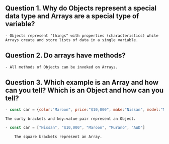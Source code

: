 ## Question 1. Why do Objects represent a special data type and Arrays are a special type of variable?
```
- Objects represent "things" with properties (characteristics) while Arrays create and store lists of data in a single variable. 
```
## Question 2. Do arrays have methods?
```
- All methods of Objects can be invoked on Arrays. 
```
## Question 3. Which example is an Array and how can you tell? Which is an Object and how can you tell?
```js
- const car = {color:"Maroon", price:"$10,000", make:"Nissan", model:"Murano"}
 ```   
    The curly brackets and key:value pair represent an Object.
```js
- const car = ["Nissan", "$10,000", "Maroon", "Murano", "AWD"]
```
```
    The square brackets represent an Array.
```
